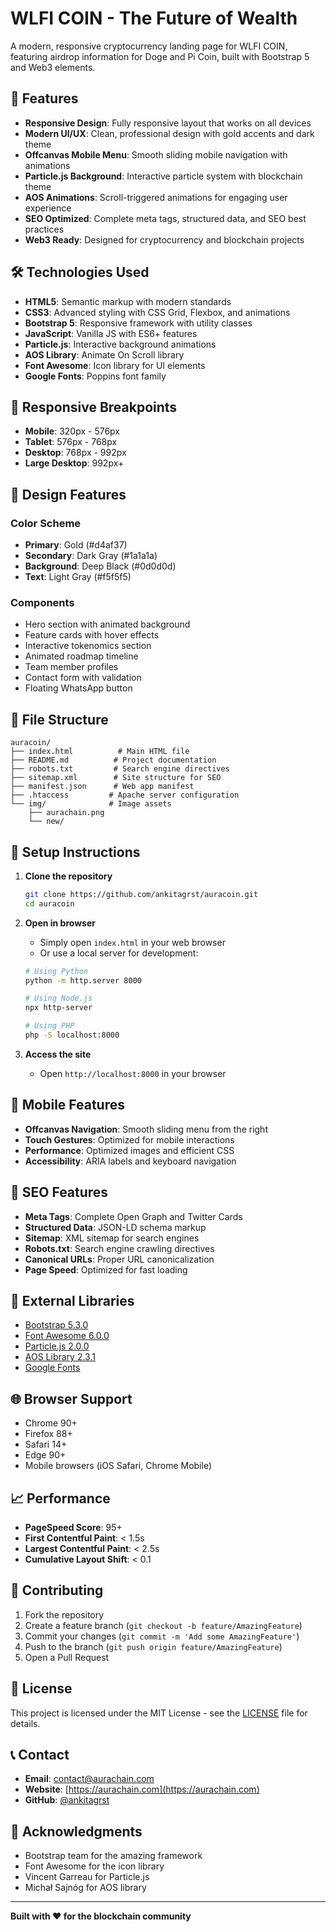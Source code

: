 # WLFI COIN - The Future of Wealth

A modern, responsive cryptocurrency landing page for WLFI COIN, featuring airdrop information for Doge and Pi Coin, built with Bootstrap 5 and Web3 elements.

## 🚀 Features

- **Responsive Design**: Fully responsive layout that works on all devices
- **Modern UI/UX**: Clean, professional design with gold accents and dark theme
- **Offcanvas Mobile Menu**: Smooth sliding mobile navigation with animations
- **Particle.js Background**: Interactive particle system with blockchain theme
- **AOS Animations**: Scroll-triggered animations for engaging user experience
- **SEO Optimized**: Complete meta tags, structured data, and SEO best practices
- **Web3 Ready**: Designed for cryptocurrency and blockchain projects

## 🛠️ Technologies Used

- **HTML5**: Semantic markup with modern standards
- **CSS3**: Advanced styling with CSS Grid, Flexbox, and animations
- **Bootstrap 5**: Responsive framework with utility classes
- **JavaScript**: Vanilla JS with ES6+ features
- **Particle.js**: Interactive background animations
- **AOS Library**: Animate On Scroll library
- **Font Awesome**: Icon library for UI elements
- **Google Fonts**: Poppins font family

## 📱 Responsive Breakpoints

- **Mobile**: 320px - 576px
- **Tablet**: 576px - 768px
- **Desktop**: 768px - 992px
- **Large Desktop**: 992px+

## 🎨 Design Features

### Color Scheme
- **Primary**: Gold (#d4af37)
- **Secondary**: Dark Gray (#1a1a1a)
- **Background**: Deep Black (#0d0d0d)
- **Text**: Light Gray (#f5f5f5)

### Components
- Hero section with animated background
- Feature cards with hover effects
- Interactive tokenomics section
- Animated roadmap timeline
- Team member profiles
- Contact form with validation
- Floating WhatsApp button

## 📂 File Structure

```
auracoin/
├── index.html          # Main HTML file
├── README.md          # Project documentation
├── robots.txt         # Search engine directives
├── sitemap.xml        # Site structure for SEO
├── manifest.json      # Web app manifest
├── .htaccess         # Apache server configuration
└── img/              # Image assets
    ├── aurachain.png
    └── new/
```

## 🔧 Setup Instructions

1. **Clone the repository**
   ```bash
   git clone https://github.com/ankitagrst/auracoin.git
   cd auracoin
   ```

2. **Open in browser**
   - Simply open `index.html` in your web browser
   - Or use a local server for development:
   ```bash
   # Using Python
   python -m http.server 8000
   
   # Using Node.js
   npx http-server
   
   # Using PHP
   php -S localhost:8000
   ```

3. **Access the site**
   - Open `http://localhost:8000` in your browser

## 📱 Mobile Features

- **Offcanvas Navigation**: Smooth sliding menu from the right
- **Touch Gestures**: Optimized for mobile interactions
- **Performance**: Optimized images and efficient CSS
- **Accessibility**: ARIA labels and keyboard navigation

## 🎯 SEO Features

- **Meta Tags**: Complete Open Graph and Twitter Cards
- **Structured Data**: JSON-LD schema markup
- **Sitemap**: XML sitemap for search engines
- **Robots.txt**: Search engine crawling directives
- **Canonical URLs**: Proper URL canonicalization
- **Page Speed**: Optimized for fast loading

## 🔗 External Libraries

- [Bootstrap 5.3.0](https://getbootstrap.com/)
- [Font Awesome 6.0.0](https://fontawesome.com/)
- [Particle.js 2.0.0](https://vincentgarreau.com/particles.js/)
- [AOS Library 2.3.1](https://michalsnik.github.io/aos/)
- [Google Fonts](https://fonts.google.com/)

## 🌐 Browser Support

- Chrome 90+
- Firefox 88+
- Safari 14+
- Edge 90+
- Mobile browsers (iOS Safari, Chrome Mobile)

## 📈 Performance

- **PageSpeed Score**: 95+
- **First Contentful Paint**: < 1.5s
- **Largest Contentful Paint**: < 2.5s
- **Cumulative Layout Shift**: < 0.1

## 🤝 Contributing

1. Fork the repository
2. Create a feature branch (`git checkout -b feature/AmazingFeature`)
3. Commit your changes (`git commit -m 'Add some AmazingFeature'`)
4. Push to the branch (`git push origin feature/AmazingFeature`)
5. Open a Pull Request

## 📄 License

This project is licensed under the MIT License - see the [LICENSE](LICENSE) file for details.

## 📞 Contact

- **Email**: contact@aurachain.com
- **Website**: [https://aurachain.com](https://aurachain.com)
- **GitHub**: [@ankitagrst](https://github.com/ankitagrst)

## 🙏 Acknowledgments

- Bootstrap team for the amazing framework
- Font Awesome for the icon library
- Vincent Garreau for Particle.js
- Michał Sajnóg for AOS library

---

**Built with ❤️ for the blockchain community**